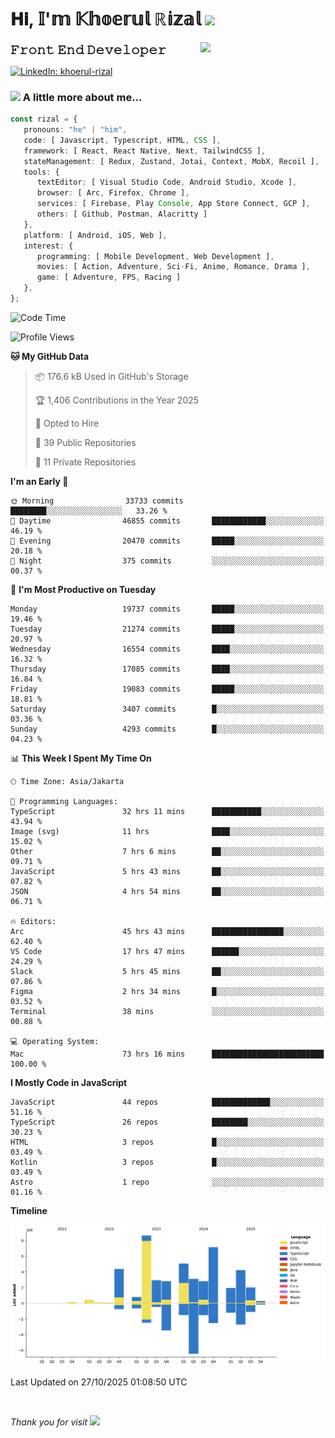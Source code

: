 <h1> 𝐇𝐢, 𝕀'𝕞 𝕂𝕙𝕠𝕖𝕣𝕦𝕝 ℝ𝕚𝕫𝕒𝕝 <img src="https://media.giphy.com/media/mGcNjsfWAjY5AEZNw6/giphy.gif" width="50"></h1>
<img align='right' src="https://media.giphy.com/media/v1.Y2lkPTc5MGI3NjExOWI2ajR2NGJubzBsZHFuaHMwajRrcDNsNXJwOG8yb3F0NjhkNXF4OSZlcD12MV9pbnRlcm5hbF9naWZfYnlfaWQmY3Q9cw/fkZukR450RQ1qnGaq9/giphy.gif" width="200">
<strong style="font-size:20px;">𝙵𝚛𝚘𝚗𝚝 𝙴𝚗𝚍 𝙳𝚎𝚟𝚎𝚕𝚘𝚙𝚎𝚛</strong>
</p></em>

[![LinkedIn: khoerul-rizal](https://img.shields.io/badge/khoerul--rizal-blue?style=flat-square&logo=Linkedin&logoColor=white&link=https://www.linkedin.com/in/khoerul-rizal/)](https://www.linkedin.com/in/khoerul-rizal/)

### <img src="https://media.giphy.com/media/VgCDAzcKvsR6OM0uWg/giphy.gif" width="50"> A little more about me...

```typescript
const rizal = {
   pronouns: "he" | "him",
   code: [ Javascript, Typescript, HTML, CSS ],
   framework: [ React, React Native, Next, TailwindCSS ],
   stateManagement: [ Redux, Zustand, Jotai, Context, MobX, Recoil ],
   tools: {
      textEditor: [ Visual Studio Code, Android Studio, Xcode ],
      browser: [ Arc, Firefox, Chrome ],
      services: [ Firebase, Play Console, App Store Connect, GCP ],
      others: [ Github, Postman, Alacritty ]
   },
   platform: [ Android, iOS, Web ],
   interest: {
      programming: [ Mobile Development, Web Development ],
      movies: [ Action, Adventure, Sci-Fi, Anime, Romance, Drama ],
      game: [ Adventure, FPS, Racing ]
   },
};
```

<!--START_SECTION:waka-->
![Code Time](http://img.shields.io/badge/Code%20Time-4%2C327%20hrs%2023%20mins-blue)

![Profile Views](http://img.shields.io/badge/Profile%20Views-0-blue)

**🐱 My GitHub Data** 

> 📦 176.6 kB Used in GitHub's Storage 
 > 
> 🏆 1,406 Contributions in the Year 2025
 > 
> 💼 Opted to Hire
 > 
> 📜 39 Public Repositories 
 > 
> 🔑 11 Private Repositories 
 > 
**I'm an Early 🐤** 

```text
🌞 Morning                33733 commits       ████████░░░░░░░░░░░░░░░░░   33.26 % 
🌆 Daytime                46855 commits       ████████████░░░░░░░░░░░░░   46.19 % 
🌃 Evening                20470 commits       █████░░░░░░░░░░░░░░░░░░░░   20.18 % 
🌙 Night                  375 commits         ░░░░░░░░░░░░░░░░░░░░░░░░░   00.37 % 
```
📅 **I'm Most Productive on Tuesday** 

```text
Monday                   19737 commits       █████░░░░░░░░░░░░░░░░░░░░   19.46 % 
Tuesday                  21274 commits       █████░░░░░░░░░░░░░░░░░░░░   20.97 % 
Wednesday                16554 commits       ████░░░░░░░░░░░░░░░░░░░░░   16.32 % 
Thursday                 17085 commits       ████░░░░░░░░░░░░░░░░░░░░░   16.84 % 
Friday                   19083 commits       █████░░░░░░░░░░░░░░░░░░░░   18.81 % 
Saturday                 3407 commits        █░░░░░░░░░░░░░░░░░░░░░░░░   03.36 % 
Sunday                   4293 commits        █░░░░░░░░░░░░░░░░░░░░░░░░   04.23 % 
```


📊 **This Week I Spent My Time On** 

```text
🕑︎ Time Zone: Asia/Jakarta

💬 Programming Languages: 
TypeScript               32 hrs 11 mins      ███████████░░░░░░░░░░░░░░   43.94 % 
Image (svg)              11 hrs              ████░░░░░░░░░░░░░░░░░░░░░   15.02 % 
Other                    7 hrs 6 mins        ██░░░░░░░░░░░░░░░░░░░░░░░   09.71 % 
JavaScript               5 hrs 43 mins       ██░░░░░░░░░░░░░░░░░░░░░░░   07.82 % 
JSON                     4 hrs 54 mins       ██░░░░░░░░░░░░░░░░░░░░░░░   06.71 % 

🔥 Editors: 
Arc                      45 hrs 43 mins      ████████████████░░░░░░░░░   62.40 % 
VS Code                  17 hrs 47 mins      ██████░░░░░░░░░░░░░░░░░░░   24.29 % 
Slack                    5 hrs 45 mins       ██░░░░░░░░░░░░░░░░░░░░░░░   07.86 % 
Figma                    2 hrs 34 mins       █░░░░░░░░░░░░░░░░░░░░░░░░   03.52 % 
Terminal                 38 mins             ░░░░░░░░░░░░░░░░░░░░░░░░░   00.88 % 

💻 Operating System: 
Mac                      73 hrs 16 mins      █████████████████████████   100.00 % 
```

**I Mostly Code in JavaScript** 

```text
JavaScript               44 repos            █████████████░░░░░░░░░░░░   51.16 % 
TypeScript               26 repos            ████████░░░░░░░░░░░░░░░░░   30.23 % 
HTML                     3 repos             █░░░░░░░░░░░░░░░░░░░░░░░░   03.49 % 
Kotlin                   3 repos             █░░░░░░░░░░░░░░░░░░░░░░░░   03.49 % 
Astro                    1 repo              ░░░░░░░░░░░░░░░░░░░░░░░░░   01.16 % 
```



**Timeline**

![Lines of Code chart](https://raw.githubusercontent.com/khoerulrizal/khoerulrizal/main/assets/bar_graph.png)


 Last Updated on 27/10/2025 01:08:50 UTC
<!--END_SECTION:waka-->
</details>
<br/>

<em>Thank you for visit</em> <img src="https://media.giphy.com/media/v1.Y2lkPTc5MGI3NjExcHdvNm1qZWtjaGw0ZjdwM3Z3NnY2dHlueTVuODBta2FiY20wM2YybSZlcD12MV9pbnRlcm5hbF9naWZfYnlfaWQmY3Q9cw/tV25tpdKqdFa9x81k2/giphy.gif" width="40">
